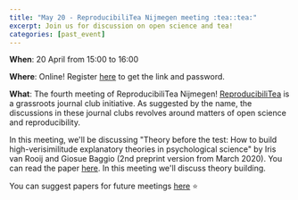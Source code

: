 ```yaml
---
title: "May 20 - ReproducibiliTea Nijmegen meeting :tea::tea:"
excerpt: Join us for discussion on open science and tea!
categories: [past_event]
---
```


**When**: 20 April from 15:00 to 16:00

**Where**: Online! Register [here](https://forms.gle/xkY2ZtTW6LmGrSVi6) to get the link and password.

**What**: The fourth meeting of ReproducibiliTea Nijmegen!
[ReproducibiliTea](https://reproducibilitea.org/) is a grassroots journal club initiative.
As suggested by the name, the discussions in these journal clubs revolves around matters of open science and reproducibility.

In this meeting, we'll be discussing "Theory before the test: How to build high-verisimilitude explanatory theories in psychological science" by Iris van Rooij and Giosue Baggio (2nd preprint version from March 2020).
You can read the paper [here](https://psyarxiv.com/7qbpr/).
In this meeting we'll discuss theory building.

You can suggest papers for future meetings [here](https://docs.google.com/spreadsheets/d/1efHsgzEu9OqKNRk9EARDNL3gBfsPNRgbdt7-PhfWS-U/edit#gid=0) :star:
